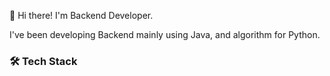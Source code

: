 <p>
 👋 Hi there! I'm Backend Developer.
</p>
<td>
 <p>
   I've been developing Backend mainly using Java, and algorithm for Python.
 </p>

 <h3>🛠 Tech Stack</h3>

